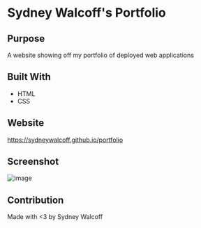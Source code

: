 # Sydney Walcoff's Portfolio

## Purpose
A website showing off my portfolio of deployed web applications

## Built With
* HTML
* CSS

## Website
https://sydneywalcoff.github.io/portfolio

## Screenshot
![image](https://user-images.githubusercontent.com/75542938/107829962-ae536400-6d3f-11eb-96f0-6d3d4c869ac0.png)

## Contribution
Made with <3 by Sydney Walcoff